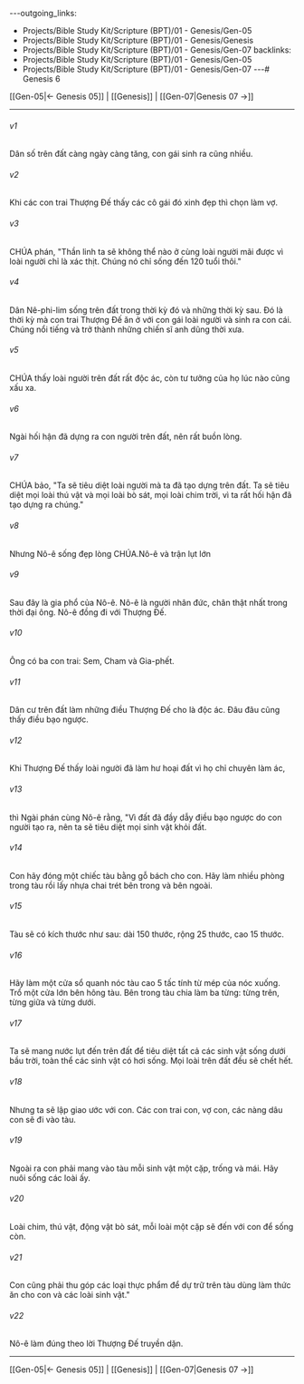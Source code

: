 ---outgoing_links:
  - Projects/Bible Study Kit/Scripture (BPT)/01 - Genesis/Gen-05
  - Projects/Bible Study Kit/Scripture (BPT)/01 - Genesis/Genesis
  - Projects/Bible Study Kit/Scripture (BPT)/01 - Genesis/Gen-07
backlinks:
  - Projects/Bible Study Kit/Scripture (BPT)/01 - Genesis/Gen-05
  - Projects/Bible Study Kit/Scripture (BPT)/01 - Genesis/Gen-07
---# Genesis 6

[[Gen-05|← Genesis 05]] | [[Genesis]] | [[Gen-07|Genesis 07 →]]
***



###### v1 
Dân số trên đất càng ngày càng tăng, con gái sinh ra cũng nhiều. 

###### v2 
Khi các con trai Thượng Đế thấy các cô gái đó xinh đẹp thì chọn làm vợ. 

###### v3 
CHÚA phán, "Thần linh ta sẽ không thể nào ở cùng loài người mãi được vì loài người chỉ là xác thịt. Chúng nó chỉ sống đến 120 tuổi thôi." 

###### v4 
Dân Nê-phi-lim sống trên đất trong thời kỳ đó và những thời kỳ sau. Đó là thời kỳ mà con trai Thượng Đế ăn ở với con gái loài người và sinh ra con cái. Chúng nổi tiếng và trở thành những chiến sĩ anh dũng thời xưa. 

###### v5 
CHÚA thấy loài người trên đất rất độc ác, còn tư tưởng của họ lúc nào cũng xấu xa. 

###### v6 
Ngài hối hận đã dựng ra con người trên đất, nên rất buồn lòng. 

###### v7 
CHÚA bảo, "Ta sẽ tiêu diệt loài người mà ta đã tạo dựng trên đất. Ta sẽ tiêu diệt mọi loài thú vật và mọi loài bò sát, mọi loài chim trời, vì ta rất hối hận đã tạo dựng ra chúng." 

###### v8 
Nhưng Nô-ê sống đẹp lòng CHÚA.Nô-ê và trận lụt lớn 

###### v9 
Sau đây là gia phổ của Nô-ê. Nô-ê là người nhân đức, chân thật nhất trong thời đại ông. Nô-ê đồng đi với Thượng Đế. 

###### v10 
Ông có ba con trai: Sem, Cham và Gia-phết. 

###### v11 
Dân cư trên đất làm những điều Thượng Đế cho là độc ác. Đâu đâu cũng thấy điều bạo ngược. 

###### v12 
Khi Thượng Đế thấy loài người đã làm hư hoại đất vì họ chỉ chuyên làm ác, 

###### v13 
thì Ngài phán cùng Nô-ê rằng, "Vì đất đã đầy dẫy điều bạo ngược do con người tạo ra, nên ta sẽ tiêu diệt mọi sinh vật khỏi đất. 

###### v14 
Con hãy đóng một chiếc tàu bằng gỗ bách cho con. Hãy làm nhiều phòng trong tàu rồi lấy nhựa chai trét bên trong và bên ngoài. 

###### v15 
Tàu sẽ có kích thước như sau: dài 150 thước, rộng 25 thước, cao 15 thước. 

###### v16 
Hãy làm một cửa sổ quanh nóc tàu cao 5 tấc tính từ mép của nóc xuống. Trổ một cửa lớn bên hông tàu. Bên trong tàu chia làm ba từng: từng trên, từng giữa và từng dưới. 

###### v17 
Ta sẽ mang nước lụt đến trên đất để tiêu diệt tất cả các sinh vật sống dưới bầu trời, toàn thể các sinh vật có hơi sống. Mọi loài trên đất đều sẽ chết hết. 

###### v18 
Nhưng ta sẽ lập giao ước với con. Các con trai con, vợ con, các nàng dâu con sẽ đi vào tàu. 

###### v19 
Ngoài ra con phải mang vào tàu mỗi sinh vật một cặp, trống và mái. Hãy nuôi sống các loài ấy. 

###### v20 
Loài chim, thú vật, động vật bò sát, mỗi loài một cặp sẽ đến với con để sống còn. 

###### v21 
Con cũng phải thu góp các loại thực phẩm để dự trữ trên tàu dùng làm thức ăn cho con và các loài sinh vật." 

###### v22 
Nô-ê làm đúng theo lời Thượng Đế truyền dặn.

***
[[Gen-05|← Genesis 05]] | [[Genesis]] | [[Gen-07|Genesis 07 →]]
